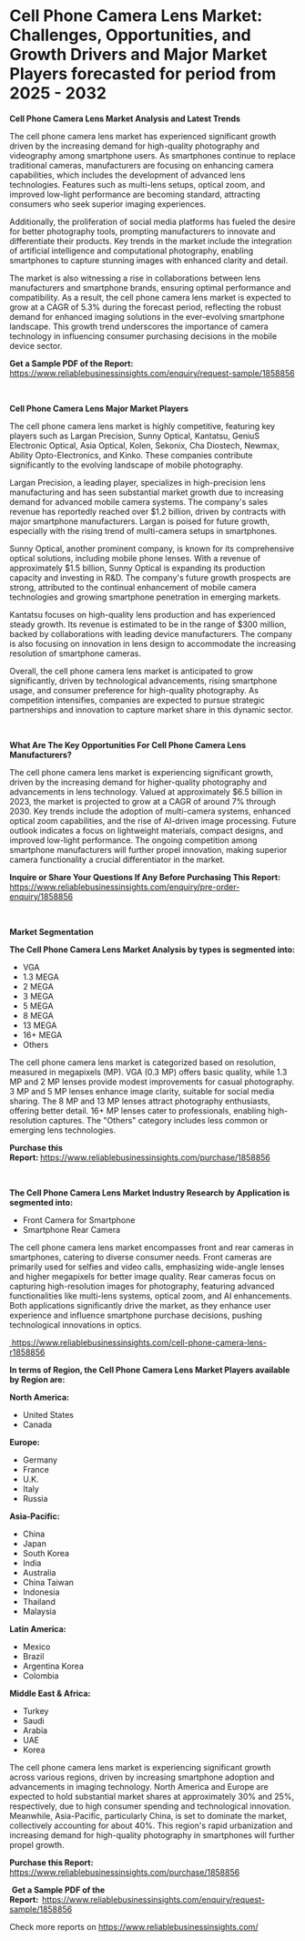 <p><h1>Cell Phone Camera Lens Market: Challenges, Opportunities, and Growth Drivers and Major Market Players forecasted for period from 2025 - 2032</h1></p><p><strong>Cell Phone Camera Lens Market Analysis and Latest Trends</strong></p>
<p><p>The cell phone camera lens market has experienced significant growth driven by the increasing demand for high-quality photography and videography among smartphone users. As smartphones continue to replace traditional cameras, manufacturers are focusing on enhancing camera capabilities, which includes the development of advanced lens technologies. Features such as multi-lens setups, optical zoom, and improved low-light performance are becoming standard, attracting consumers who seek superior imaging experiences.</p><p>Additionally, the proliferation of social media platforms has fueled the desire for better photography tools, prompting manufacturers to innovate and differentiate their products. Key trends in the market include the integration of artificial intelligence and computational photography, enabling smartphones to capture stunning images with enhanced clarity and detail.</p><p>The market is also witnessing a rise in collaborations between lens manufacturers and smartphone brands, ensuring optimal performance and compatibility. As a result, the cell phone camera lens market is expected to grow at a CAGR of 5.3% during the forecast period, reflecting the robust demand for enhanced imaging solutions in the ever-evolving smartphone landscape. This growth trend underscores the importance of camera technology in influencing consumer purchasing decisions in the mobile device sector.</p></p>
<p><strong>Get a Sample PDF of the Report:&nbsp;</strong> <a href="https://www.reliablebusinessinsights.com/enquiry/request-sample/1858856?utm_campaign=3298&utm_medium=2&utm_source=Github&utm_content=ia&utm_term=06042025&utm_id=cell-phone-camera-lens">https://www.reliablebusinessinsights.com/enquiry/request-sample/1858856</a></p>
<p>&nbsp;</p>
<p><strong>Cell Phone Camera Lens Major Market Players</strong></p>
<p><p>The cell phone camera lens market is highly competitive, featuring key players such as Largan Precision, Sunny Optical, Kantatsu, GeniuS Electronic Optical, Asia Optical, Kolen, Sekonix, Cha Diostech, Newmax, Ability Opto-Electronics, and Kinko. These companies contribute significantly to the evolving landscape of mobile photography.</p><p>Largan Precision, a leading player, specializes in high-precision lens manufacturing and has seen substantial market growth due to increasing demand for advanced mobile camera systems. The company's sales revenue has reportedly reached over $1.2 billion, driven by contracts with major smartphone manufacturers. Largan is poised for future growth, especially with the rising trend of multi-camera setups in smartphones.</p><p>Sunny Optical, another prominent company, is known for its comprehensive optical solutions, including mobile phone lenses. With a revenue of approximately $1.5 billion, Sunny Optical is expanding its production capacity and investing in R&D. The company's future growth prospects are strong, attributed to the continual enhancement of mobile camera technologies and growing smartphone penetration in emerging markets.</p><p>Kantatsu focuses on high-quality lens production and has experienced steady growth. Its revenue is estimated to be in the range of $300 million, backed by collaborations with leading device manufacturers. The company is also focusing on innovation in lens design to accommodate the increasing resolution of smartphone cameras.</p><p>Overall, the cell phone camera lens market is anticipated to grow significantly, driven by technological advancements, rising smartphone usage, and consumer preference for high-quality photography. As competition intensifies, companies are expected to pursue strategic partnerships and innovation to capture market share in this dynamic sector.</p></p>
<p>&nbsp;</p>
<p><strong>What Are The Key Opportunities For Cell Phone Camera Lens Manufacturers?</strong></p>
<p><p>The cell phone camera lens market is experiencing significant growth, driven by the increasing demand for higher-quality photography and advancements in lens technology. Valued at approximately $6.5 billion in 2023, the market is projected to grow at a CAGR of around 7% through 2030. Key trends include the adoption of multi-camera systems, enhanced optical zoom capabilities, and the rise of AI-driven image processing. Future outlook indicates a focus on lightweight materials, compact designs, and improved low-light performance. The ongoing competition among smartphone manufacturers will further propel innovation, making superior camera functionality a crucial differentiator in the market.</p></p>
<p><strong>Inquire or Share Your Questions If Any Before Purchasing This Report:</strong> <a href="https://www.reliablebusinessinsights.com/enquiry/pre-order-enquiry/1858856?utm_campaign=3298&utm_medium=2&utm_source=Github&utm_content=ia&utm_term=06042025&utm_id=cell-phone-camera-lens">https://www.reliablebusinessinsights.com/enquiry/pre-order-enquiry/1858856</a></p>
<p>&nbsp;</p>
<p><strong>Market Segmentation</strong></p>
<p><strong>The Cell Phone Camera Lens Market Analysis by types is segmented into:</strong></p>
<p><ul><li>VGA</li><li>1.3 MEGA</li><li>2 MEGA</li><li>3 MEGA</li><li>5 MEGA</li><li>8 MEGA</li><li>13 MEGA</li><li>16+ MEGA</li><li>Others</li></ul></p>
<p><p>The cell phone camera lens market is categorized based on resolution, measured in megapixels (MP). VGA (0.3 MP) offers basic quality, while 1.3 MP and 2 MP lenses provide modest improvements for casual photography. 3 MP and 5 MP lenses enhance image clarity, suitable for social media sharing. The 8 MP and 13 MP lenses attract photography enthusiasts, offering better detail. 16+ MP lenses cater to professionals, enabling high-resolution captures. The "Others" category includes less common or emerging lens technologies.</p></p>
<p><strong>Purchase this Report:&nbsp;</strong><a href="https://www.reliablebusinessinsights.com/purchase/1858856?utm_campaign=3298&utm_medium=2&utm_source=Github&utm_content=ia&utm_term=06042025&utm_id=cell-phone-camera-lens">https://www.reliablebusinessinsights.com/purchase/1858856</a></p>
<p>&nbsp;</p>
<p><strong>The Cell Phone Camera Lens Market Industry Research by Application is segmented into:</strong></p>
<p><ul><li>Front Camera for Smartphone</li><li>Smartphone Rear Camera</li></ul></p>
<p><p>The cell phone camera lens market encompasses front and rear cameras in smartphones, catering to diverse consumer needs. Front cameras are primarily used for selfies and video calls, emphasizing wide-angle lenses and higher megapixels for better image quality. Rear cameras focus on capturing high-resolution images for photography, featuring advanced functionalities like multi-lens systems, optical zoom, and AI enhancements. Both applications significantly drive the market, as they enhance user experience and influence smartphone purchase decisions, pushing technological innovations in optics.</p></p>
<p><a href="https://www.reliablebusinessinsights.com/cell-phone-camera-lens-r1858856?utm_campaign=3298&utm_medium=2&utm_source=Github&utm_content=ia&utm_term=06042025&utm_id=cell-phone-camera-lens">&nbsp;https://www.reliablebusinessinsights.com/cell-phone-camera-lens-r1858856</a></p>
<p><strong>In terms of Region, the Cell Phone Camera Lens Market Players available by Region are:</strong></p>
<p>
    <p> <strong> North America: </strong>
        <ul>
            <li>United States</li>
            <li>Canada</li>
        </ul>
        </p> 
    <p> <strong> Europe: </strong>
        <ul>
            <li>Germany</li>
            <li>France</li>
            <li>U.K.</li>
            <li>Italy</li>
            <li>Russia</li>
        </ul>
        </p> 
    <p> <strong> Asia-Pacific: </strong>
        <ul>
            <li>China</li>
            <li>Japan</li>
            <li>South Korea</li>
            <li>India</li>
            <li>Australia</li>
            <li>China Taiwan</li>
            <li>Indonesia</li>
            <li>Thailand</li>
            <li>Malaysia</li>
        </ul>
        </p> 
    <p> <strong> Latin America: </strong>
        <ul>
            <li>Mexico</li>
            <li>Brazil</li>
            <li>Argentina Korea</li>
            <li>Colombia</li>
        </ul>
        </p> 
    <p> <strong> Middle East & Africa: </strong>
        <ul>
            <li>Turkey</li>
            <li>Saudi</li>
            <li>Arabia</li>
            <li>UAE</li>
            <li>Korea</li>
        </ul>
    </p>
    </p>
<p><p>The cell phone camera lens market is experiencing significant growth across various regions, driven by increasing smartphone adoption and advancements in imaging technology. North America and Europe are expected to hold substantial market shares at approximately 30% and 25%, respectively, due to high consumer spending and technological innovation. Meanwhile, Asia-Pacific, particularly China, is set to dominate the market, collectively accounting for about 40%. This region's rapid urbanization and increasing demand for high-quality photography in smartphones will further propel growth.</p></p>
<p><strong>Purchase this Report: </strong><a href="https://www.reliablebusinessinsights.com/purchase/1858856?utm_campaign=3298&utm_medium=2&utm_source=Github&utm_content=ia&utm_term=06042025&utm_id=cell-phone-camera-lens">https://www.reliablebusinessinsights.com/purchase/1858856</a></p>
<p>&nbsp;<strong>Get a Sample PDF of the Report:&nbsp;&nbsp;</strong><a href="https://www.reliablebusinessinsights.com/enquiry/request-sample/1858856?utm_campaign=3298&utm_medium=2&utm_source=Github&utm_content=ia&utm_term=06042025&utm_id=cell-phone-camera-lens">https://www.reliablebusinessinsights.com/enquiry/request-sample/1858856</a></p>
<p><strong></strong></p>
<p>Check more reports on <a href="https://www.reliablebusinessinsights.com/?utm_campaign=3298&utm_medium=2&utm_source=Github&utm_content=ia&utm_term=06042025&utm_id=cell-phone-camera-lens">https://www.reliablebusinessinsights.com/</a></p>